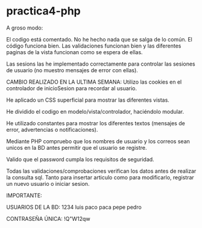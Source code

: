 # practica4-php

A groso modo:

El codigo está comentado. No he hecho nada que se salga de lo común. El código funciona bien. Las validaciones funcionan bien y las diferentes paginas de la vista funcionan como se espera de ellas.

Las sesions las he implementado correctamente para controlar las sesiones de usuario (no muestro mensajes de error con ellas). 

CAMBIO REALIZADO EN LA ULTIMA SEMANA: Utilizo las cookies en el controlador de inicioSesion para recordar al usuario.

He aplicado un CSS superficial para mostrar las diferentes vistas.

He dividido el codigo en modelo/vista/controlador, haciéndolo modular. 

He utilizado constantes para mostrar los diferentes textos (mensajes de error, advertencias o notificaciones).

Mediante PHP compruebo que los nombres de usuario y los correos sean unicos en la BD antes permitir que el usuario se registre. 

Valido que el password cumpla los requisitos de seguridad.

Todas las validaciones/comprobaciones verifican los datos antes de realizar la consulta sql. Tanto para insertar articulo como para modificarlo, registrar un nuevo usuario o iniciar sesion.



IMPORTANTE:

USUARIOS DE LA BD:
1234
luis
paco
paca
pepe
pedro

CONTRASEÑA ÚNICA:
!Q"W12qw